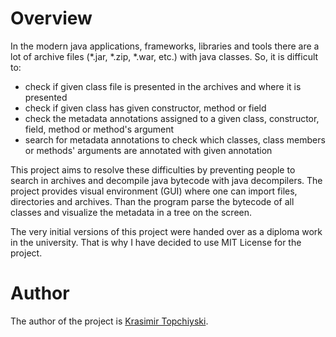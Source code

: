 
# Overview

In the modern java applications, frameworks, libraries and tools there are a lot of archive files (*.jar, *.zip, *.war, etc.) with java classes.
So, it is difficult to:
  -  check if given class file is presented in the archives and where it is presented
  -  check if given class has given constructor, method or field
  -  check the metadata annotations assigned to a given class, constructor, field, method or method's argument
  -  search for metadata annotations to check which classes, class members or methods' arguments are annotated with given annotation

This project aims to resolve these difficulties by preventing people to search in archives and decompile java bytecode with java decompilers.
The project provides visual environment (GUI) where one can import files, directories and archives.
Than the program parse the bytecode of all classes and visualize the metadata in a tree on the screen.

The very initial versions of this project were handed over as a diploma work in the university.
That is why I have decided to use MIT License for the project.

# Author

The author of the project is <a href="https://www.linkedin.com/in/topchiyski/">Krasimir Topchiyski</a>.


